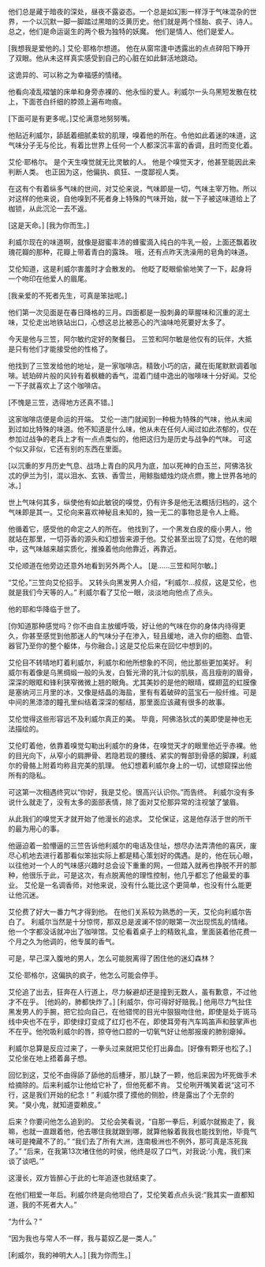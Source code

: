 他们总是藏于暗夜的深处，昼夜不露姿态。一个总是如幻影一样浮于气味混杂的世界，一个以沉默一脚一脚踏过黑暗的泛黄历史。他们就是两个怪胎、疯子、诗人。总之，他们是命运诞生的两个极为独特的妖魔。
他们是情人、他们是爱人。



[我想我是爱他的。]
艾伦·耶格尔想道。
他在从窗帘逢中透露出的点点碎阳下睁开了双眼。他从未这样真实感受到自己的心脏在如此鲜活地跳动。

这诡异的、可以称之为幸福感的情绪。


他看向凌乱褶皱的床单和身旁赤裸的、他永恒的爱人。利威尔一头乌黑短发散在枕上，下面苍白纤细的脖颈上遍布吻痕。

[下面可是有更多呢。]艾伦满意地努努嘴。

他贴近利威尔，舔舐着细腻柔软的肌理，嗅着他的所在。令他如此着迷的味道，这气味分子无与伦比，有着比世界上任何一个人都深沉丰富的香调，且时而变化着。


艾伦·耶格尔。
是个天生嗅觉就无比灵敏的人。
他是个嗅觉天才，他甚至能因此来判断人类。
也正因为这，他偏执、疯狂、一度鄙视人类。

在这有个有着纵多气味的世间，对艾伦来说，气味即是一切，气味主宰万物。所以对这样的他来说，自他嗅到不死者身上特殊的气味开始，就一下子被这味道给上了枷锁，从此沉沦一去不返。

[这是天命。]
[我为你而生。]


利威尔现在的味道啊，就像是甜蜜丰沛的蜂蜜滴入纯白的牛乳一般，上面还飘着玫瑰花瓣的那种，花瓣上带着青白的露珠。
哦，还有点昨天洗澡用的皂角的味道。

艾伦知道，这是利威尔害羞时才会散发的。
他眨了眨眼偷偷地笑了一下，起身将一个吻印在他爱人的眉尾。

[我亲爱的不死者先生，可真是笨拙呢。]



他们第一次见面是在春日降格的三月。四面都是一股刺鼻的草腥味和沉重的泥土味，艾伦走出地铁站出口，心想这总比被恶心的汽油味呛死要好太多了。

今天是他与三笠，阿尔敏约定好的聚餐日。
三笠和阿尔敏是他仅有的玩伴，大抵是只有他们才能接受他的性格了。

他找到了三笠发给他的地址，是一家咖啡店。精致小巧的店，藏在街尾默默调着咖啡。琥珀碎片般的风铃有着枫糖的香气，混着门缝中逸出的咖啡味十分好闻。艾伦一下子就喜欢上了这个咖啡店。

[不愧是三笠，选得地方还真不错。]

这家咖啡店便是命运的开端。
艾伦一进门就闻到一种极为特殊的气味，他从未闻到过如比特殊的味道。他不知道是什么味，他从未在任何人闻过如此浓郁的，仅在参加过战争的老兵上才有一点点类似的，他把这归为是历史与战争的气味。
可这个似又非似，它还有别的东西在里面。


[以沉重的岁月历史气息、战场上青白的风月为底，加以死神的白玉兰，阿佛洛狄忒的伊兰为引，混以泪水、玄铁、香雪兰，用鲸脂蜡烛灼烧点燃，撒上世界各地的冰。]


世上气味何其多，纵使他有如此敏锐的嗅觉，仍有许多是他无法概括归档的，这个气味即是其一。艾伦向来喜欢神秘且未知的，独一无二的事物总是令人上瘾。

他循着它，感受他的命定之人的所在。
他找到了，一个黑发白皮的瘦小男人，他就站在那里，一切芬香的源头和幻想皆来源于他。艾伦甚至出现了幻觉，在他的眼中，这气味越来越实质化，推搡着他向他靠近，再靠近。

艾伦顺道在他旁边还意外地看到另外两个人。
[是……三笠和阿尔敏。]

“艾伦。”三笠向艾伦招手。
又转头向黑发男人介绍，“利威尔…叔叔，这是艾伦，也就是我们今天等的人。”
利威尔看了艾伦一眼，淡淡地向他点了点头。

他的耶和华降临于世了。

[你知道那种感觉吗？你不由自主放缓呼吸，好让他的气味在你的身体内待得更久，你甚至感觉到他那迷人的气味分子在渗入，轻且缓地，进入你的细胞、血管、器官乃至你的整个躯体，与你融合。]
这是艾伦后来在回忆中想到的。

艾伦目不转晴地盯着利威尔，利威尔和他所想象的不同，他比那些更加美好。
利威尔有着像是乌黑绸缎一般的头发，白皙光滑的乳汁似的肌肤，高且瘦削的眉骨，深深的眼眶和锋利狭窄微微上翘的眼角。尤其美妙的是他的眼晴，蝶翅蓝的虹膜像是塞纳河三月里的冰，又像是结晶的海盐，里有有着破碎的蓝宝石一般纤维。可是中间的黑漆漆的瞳孔里纠结着深深的郁结，那里面应该藏有很多的故事。

艾伦觉得这些形容远不及利威尔真正的美。
毕竟，阿佛洛狄忒的美即使是神也无法描绘的。


艾伦盯着他，依靠着嗅觉勾勒出利威尔的身体，在嗅觉天才的眼里他近乎赤裸。他的目光向下，从窄小的肩胛骨、若隐若现的腰线、紧实的臀部到骨感的脚踝，利威尔的骨骼上附着均称且完美的肌理。
他幻想着利威尔身上的一切，试想窥探出他所有的隐私。

可这第一次相遇终究以“你好，我是艾伦。很高兴认识你。”而告终。
利威尔没有多说什么就走了，没有太多的面部表情，除了面对艾伦那异常的注视皱了皱眉。



从此我们的嗅觉天才就开始了他漫长的追求。
艾伦保证，这是他存活于世的所干的最为用心的事。

他逼迫着一脸懵逼的三竺告诉他利威尔的电话及住址，想尽办法弄清他的喜厌，废尽心机地去进行着那看似笨拙实际上都是精心策划好的偶遇。是的，他在玩心眼，以往他对一个人的气味感兴趣时总会设下重重的网，一但踏入就再也挣脱不开的那种，他很乐于此，可是这次，有点脱离他的理性控制，他几乎都忘了他最爱的事业。
艾伦是一名调香师，对他来说，没有什么能比这个更简单，也没有什么能更让他沉迷。


艾伦费了好大一番力气才得到他。
在他们关系较为熟悉的一天，艾伦向利威尔告白了。
利威尔当然是十分惊愕，那双总是波澜不惊的眼第一次出现慌乱的情绪。他一个字都没话就冲出了咖啡馆。艾伦看着桌子上的精致礼盒，里面装着他花费一个月之久为他调的，他专属的香气。

可是，早己深入腹地的男人，怎么可能脱离得了困住他的迷幻森林？

艾伦·耶格尔，这偏执的疯子，他怎么可能会停手。


艾伦追了出去，狂奔在人行道上，尽力躲避却还是撞到无数人，虽有歉意，不过他才不在乎。
[他妈的，肺都快炸了。]
[利威尔，你可得好好赔我。]
他用尽力气扯住黑发男人的手腕，把它拉向自己，在他错愕的目光中狠狠吻住他，即使是处于斑马线中央也不在乎，即使绿灯变成了红灯也不在，即使耳旁有汽车鸣笛声和鼓掌声也不在乎。他吮吸利威尔的唇，掠夺他口腔的一切氧气好让他那报废的肺别瘪掉。


利威尔总算是反应过来了，一拳头过来就把艾伦打出鼻血。[好像有颗牙也松了。]艾伦坐在地上捂着鼻子想。

回忆到这，艾伦不由得舔了舔他的后槽牙，那儿缺了一颗，他后来因为坏死做手术给摘除的。后来利威尔让他给它补了，但他死都不肯。
艾伦咧开嘴笑着说“这可不行，这是我们开始的纪念！”
利威尔摸了摸他的侧脸，终是露出了个无奈的笑。“臭小鬼，就知道耍赖皮。”


后来？你要问他怎么追到的。
艾伦会笑看说，“自那一拳后，利威尔就搬走了，我嘛，也就一直跟着他，他去哪住我就跟到哪，就算他躲着我我也能找到他，毕竟气味可是掩藏不了的。”
“我们去了所有大洲，连南极洲也不例外，那可真是冻死我了。”
“后来，在我第13次堵住他的时侯，他终是叹了口气，对我说:‘小鬼，我们来谈了谈吧。’”

这漫长，双方皆醉心于此的七年追逐也就结束了。

在他们相爱一年后。利威尔终是向他坦白了，艾伦笑着点点头说:“我其实一直都知道，我的不死者大人。”

“为什么？”

“因为我也与常人不一样，我与葛奴乙是一类人。”




[利威尔，我的神明大人。]
[我为你而生。]

